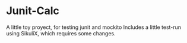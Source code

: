 # Junit-Calc
A little toy proyect, for testing junit and mockito
Includes a little test-run using SikuliX, which requires some changes.

